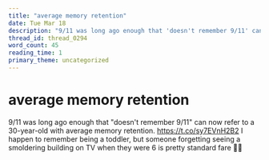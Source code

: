 ```yaml
---
title: "average memory retention"
date: Tue Mar 18
description: "9/11 was long ago enough that 'doesn't remember 9/11' can now refer to a 30-year-old with average memory retention."
thread_id: thread_0294
word_count: 45
reading_time: 1
primary_theme: uncategorized
---
```


# average memory retention

9/11 was long ago enough that "doesn't remember 9/11" can now refer to a 30-year-old with average memory retention. https://t.co/sy7EVnH2B2 I happen to remember being a toddler, but someone forgetting seeing a smoldering building on TV when they were 6 is pretty standard fare 🤷‍♀️